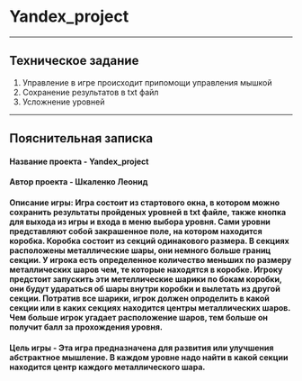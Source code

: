 <h1> Yandex_project </h1>
<hr>
<h2> Техническое задание </h2>
<ol>
<li> Управление в игре происходит припомощи управления мышкой
<li> Сохранение результатов в txt файл
<li> Усложнение уровней
</ol>
<hr>
<h2> Пояснительная записка </h2>
<h4> Название проекта - Yandex_project </h4>
<h4> Автор проекта - Шкаленко Леонид </h4>
<h4> Описание игры: Игра состоит из стартового окна, в котором можно сохранить результаты пройденых уровней в txt файле, также кнопка для выхода из игры и входа в меню выбора уровня. Сами уровни представляют собой закрашенное поле, на котором находится коробка. Коробка состоит из секций одинакового размера. В секциях расположены металлические шары, они немного больше границ секции. У игрока есть определенное количество меньших по размеру металлических шаров чем, те которые находятся в коробке. Игроку предстоит запускить эти метеллические шарики по бокам коробки, они будут удараться об шары внутри коробки и вылетать из другой секции. Потратив все шарики, игрок должен опроделить в какой секции или в каких секциях находится центры металлических шаров. Чем больше игрок угадает расположение шаров, тем больше он получит балл за прохождения уровня. </h4>
<h4> Цель игры - Эта игра предназначена для развития или улучшения абстрактное мышление. В каждом уровне надо найти в какой секции находится центр каждого металлического шара. </h4>
